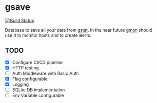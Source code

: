 # gsave
[![Build Status](https://cloud.drone.io/api/badges/hamburghammer/gsave/status.svg)](https://cloud.drone.io/hamburghammer/gsave)

Database to save all your data from [gstat](https://github.com/hamburghammer/gstat). 
In the near future [gmon](https://github.com/hamburghammer/gmon) should use it to monitor hosts and to create alerts.

## TODO
- [x] Configure CI/CD pipeline
- [x] HTTP testing
- [ ] Auth Middleware with Basic Auth
- [x] Flag configurable
- [x] Logging
- [ ] SQLite DB implementation
- [ ] Env Variable configurable
